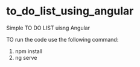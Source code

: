 # to_do_list_using_angular
Simple TO DO LIST uisng Angular


TO run the code use the following command:
1. npm install
2. ng serve
